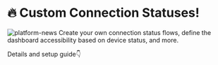 # 🔥 Custom Connection Statuses!
![platform-news](https://github.com/blynkkk/news/assets/120122081/69ff2ecd-0329-4721-a71b-f7394332127a)
Create your own connection status flows, define the dashboard accessibility based on device status, and more.

Details and setup guide👇
